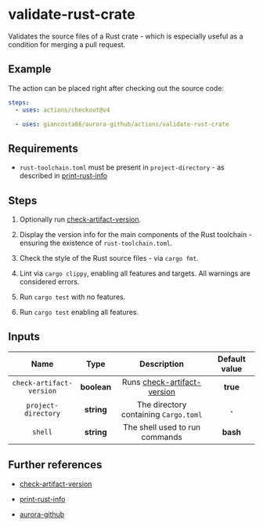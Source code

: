 # validate-rust-crate

Validates the source files of a Rust crate - which is especially useful as a condition for merging a pull request.

## Example

The action can be placed right after checking out the source code:

```yaml
steps:
  - uses: actions/checkout@v4

  - uses: giancosta86/aurora-github/actions/validate-rust-crate
```

## Requirements

- `rust-toolchain.toml` must be present in `project-directory` - as described in [print-rust-info](../print-rust-info/README.md)

## Steps

1. Optionally run [check-artifact-version](../check-artifact-version/README.md).

1. Display the version info for the main components of the Rust toolchain - ensuring the existence of `rust-toolchain.toml`.

1. Check the style of the Rust source files - via `cargo fmt`.

1. Lint via `cargo clippy`, enabling all features and targets. All warnings are considered errors.

1. Run `cargo test` with no features.

1. Run `cargo test` enabling all features.

## Inputs

|           Name           |    Type     |                            Description                             | Default value |
| :----------------------: | :---------: | :----------------------------------------------------------------: | :-----------: |
| `check-artifact-version` | **boolean** | Runs [check-artifact-version](../check-artifact-version/README.md) |   **true**    |
|   `project-directory`    | **string**  |               The directory containing `Cargo.toml`                |     **.**     |
|         `shell`          | **string**  |                   The shell used to run commands                   |   **bash**    |

## Further references

- [check-artifact-version](../check-artifact-version/README.md)

- [print-rust-info](../print-rust-info/README.md)

- [aurora-github](../../README.md)
